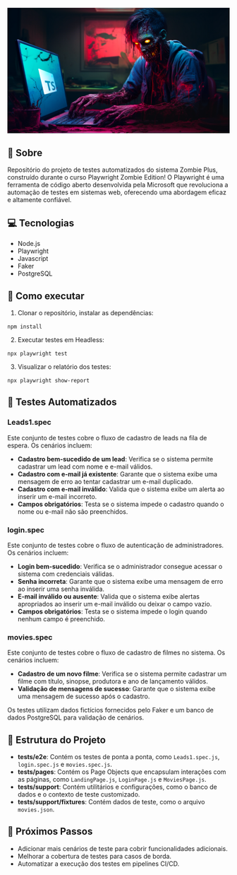 ![poster](https://raw.githubusercontent.com/qaxperience/thumbnails/main/playwright-zombie.png)

## 🤘 Sobre

Repositório do projeto de testes automatizados do sistema Zombie Plus, construído durante o curso Playwright Zombie Edition! O Playwright é uma ferramenta de código aberto desenvolvida pela Microsoft que revoluciona a automação de testes em sistemas web, oferecendo uma abordagem eficaz e altamente confiável.

## 💻 Tecnologias
- Node.js
- Playwright
- Javascript
- Faker
- PostgreSQL

## 🤖 Como executar

1. Clonar o repositório, instalar as dependências:
```
npm install
```

2. Executar testes em Headless:
```
npx playwright test 
```

3. Visualizar o relatório dos testes:
```
npx playwright show-report
```

## 🧪 Testes Automatizados

### Leads1.spec
Este conjunto de testes cobre o fluxo de cadastro de leads na fila de espera. Os cenários incluem:
- **Cadastro bem-sucedido de um lead**: Verifica se o sistema permite cadastrar um lead com nome e e-mail válidos.
- **Cadastro com e-mail já existente**: Garante que o sistema exibe uma mensagem de erro ao tentar cadastrar um e-mail duplicado.
- **Cadastro com e-mail inválido**: Valida que o sistema exibe um alerta ao inserir um e-mail incorreto.
- **Campos obrigatórios**: Testa se o sistema impede o cadastro quando o nome ou e-mail não são preenchidos.

### login.spec
Este conjunto de testes cobre o fluxo de autenticação de administradores. Os cenários incluem:
- **Login bem-sucedido**: Verifica se o administrador consegue acessar o sistema com credenciais válidas.
- **Senha incorreta**: Garante que o sistema exibe uma mensagem de erro ao inserir uma senha inválida.
- **E-mail inválido ou ausente**: Valida que o sistema exibe alertas apropriados ao inserir um e-mail inválido ou deixar o campo vazio.
- **Campos obrigatórios**: Testa se o sistema impede o login quando nenhum campo é preenchido.

### movies.spec
Este conjunto de testes cobre o fluxo de cadastro de filmes no sistema. Os cenários incluem:
- **Cadastro de um novo filme**: Verifica se o sistema permite cadastrar um filme com título, sinopse, produtora e ano de lançamento válidos.
- **Validação de mensagens de sucesso**: Garante que o sistema exibe uma mensagem de sucesso após o cadastro.

Os testes utilizam dados fictícios fornecidos pelo Faker e um banco de dados PostgreSQL para validação de cenários.

## 📂 Estrutura do Projeto

- **tests/e2e**: Contém os testes de ponta a ponta, como `Leads1.spec.js`, `login.spec.js` e `movies.spec.js`.
- **tests/pages**: Contém os Page Objects que encapsulam interações com as páginas, como `LandingPage.js`, `LoginPage.js` e `MoviesPage.js`.
- **tests/support**: Contém utilitários e configurações, como o banco de dados e o contexto de teste customizado.
- **tests/support/fixtures**: Contém dados de teste, como o arquivo `movies.json`.

## 🚀 Próximos Passos

- Adicionar mais cenários de teste para cobrir funcionalidades adicionais.
- Melhorar a cobertura de testes para casos de borda.
- Automatizar a execução dos testes em pipelines CI/CD.